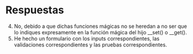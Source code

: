 # Respuestas
4. No, debido a que dichas funciones mágicas no se heredan a no ser que lo indiques expresamente en la función mágica del hijo __set() o __get(). 
5. He hecho un formulario con los inputs correspondientes, las validaciones correspondientes y las pruebas correspondientes.